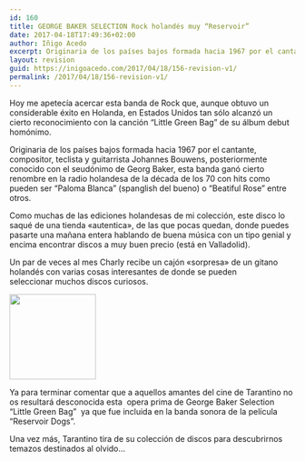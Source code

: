 ```yaml
---
id: 160
title: GEORGE BAKER SELECTION Rock holandés muy “Reservoir”
date: 2017-04-18T17:49:36+02:00
author: Iñigo Acedo
excerpt: Originaria de los países bajos formada hacia 1967 por el cantante, compositor, teclista y guitarrista Johannes Bouwens, posteriormente conocido con el seudónimo de Georg Baker, esta banda ganó cierto renombre en la radio holandesa de la década de los 70 con hits como pueden ser “Paloma Blanca” (spanglish del bueno) o “Beatiful Rose” entre otros.
layout: revision
guid: https://inigoacedo.com/2017/04/18/156-revision-v1/
permalink: /2017/04/18/156-revision-v1/
---
```

Hoy me apetecía acercar esta banda de Rock que, aunque obtuvo un considerable éxito en Holanda, en Estados Unidos tan sólo alcanzó un cierto reconocimiento con la canción “Little Green Bag” de su álbum debut homónimo.

<!--more-->

Originaria de los países bajos formada hacia 1967 por el cantante, compositor, teclista y guitarrista Johannes Bouwens, posteriormente conocido con el seudónimo de Georg Baker, esta banda ganó cierto renombre en la radio holandesa de la década de los 70 con hits como pueden ser “Paloma Blanca” (spanglish del bueno) o “Beatiful Rose” entre otros.

Como muchas de las ediciones holandesas de mi colección, este disco lo saqué de una tienda &#171;autentica&#187;, de las que pocas quedan, donde puedes pasarte una mañana entera hablando de buena música con un tipo genial y encima encontrar discos a muy buen precio (está en Valladolid).

Un par de veces al mes Charly recibe un cajón &#171;sorpresa&#187; de un gitano holandés con varias cosas interesantes de donde se pueden seleccionar muchos discos curiosos.

[<img class="alignnone size-full wp-image-158" src="https://inigoacedo.com/wp-content/uploads/2017/04/ScreenHunter_1.bmp" alt="" width="152" height="150" srcset="https://inigoacedo.com/wp-content/uploads/2017/04/ScreenHunter_1.bmp 152w, https://inigoacedo.com/wp-content/uploads/2017/04/ScreenHunter_1-100x100.bmp 100w" sizes="(max-width: 152px) 100vw, 152px" />](https://inigoacedo.com/wp-content/uploads/2017/04/ScreenHunter_1.bmp)

Ya para terminar comentar que a aquellos amantes del cine de Tarantino no os resultará desconocida esta  opera prima de George Baker Selection “Little Green Bag”  ya que fue incluida en la banda sonora de la película “Reservoir Dogs”.

Una vez más, Tarantino tira de su colección de discos para descubrirnos temazos destinados al olvido…